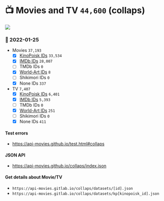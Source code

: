 # :tv: Movies and TV `44,600` (collaps)

<a href="https://API-Movies.github.io"><img src="https://API-Movies.github.io/banner.png?cache"></a>

### :date: 2022-01-25
- Movies `37,193`
  - [x] <a href="https://API-Movies.github.io/collaps/movie_kinopoisk_ids.json">KinoPoisk IDs</a> `33,534`
  - [x] <a href="https://API-Movies.github.io/collaps/movie_imdb_ids.json">IMDb IDs</a> `28,007`
  - [ ] TMDb IDs `0`
  - [x] <a href="https://API-Movies.github.io/collaps/movie_world_art_ids.json">World-Art IDs</a> `8`
  - [ ] Shikimori IDs `0`
  - [x] None IDs `337`
- TV `7,407`
  - [x] <a href="https://API-Movies.github.io/collaps/tv_kinopoisk_ids.json">KinoPoisk IDs</a> `6,401`
  - [x] <a href="https://API-Movies.github.io/collaps/tv_imdb_ids.json">IMDb IDs</a> `5,393`
  - [ ] TMDb IDs `0`
  - [x] <a href="https://API-Movies.github.io/collaps/tv_world_art_ids.json">World-Art IDs</a> `251`
  - [ ] Shikimori IDs `0`
  - [x] None IDs `411`
#### Test errors
- <a href='https://api-movies.github.io/test.html#collaps'>https://api-movies.github.io/test.html#collaps</a>
#### JSON API
- <a href='https://api-movies.github.io/collaps/index.json'>https://api-movies.github.io/collaps/index.json</a>
#### Get details about Movie/TV
- `https://api-movies.gitlab.io/collaps/datasets/[id].json`
- `https://api-movies.gitlab.io/collaps/datasets/kp[kinopoisk_id].json`
